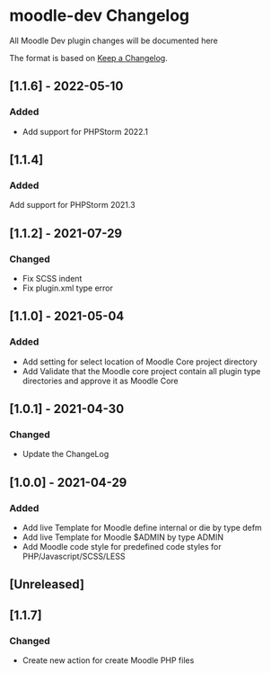 # moodle-dev Changelog
All Moodle Dev plugin changes will be documented here

The format is based on [Keep a Changelog](https://keepachangelog.com/en/1.0.0).

## [1.1.6] - 2022-05-10
### Added
- Add support for PHPStorm 2022.1

## [1.1.4]
### Added
Add support for PHPStorm 2021.3

## [1.1.2] - 2021-07-29
### Changed
- Fix SCSS indent
- Fix plugin.xml type error

## [1.1.0] - 2021-05-04
### Added
- Add setting for select location of Moodle Core project directory
- Add Validate that the Moodle core project contain all plugin type directories and approve it as Moodle Core

## [1.0.1] - 2021-04-30
### Changed
- Update the ChangeLog

## [1.0.0] - 2021-04-29
### Added
- Add live Template for Moodle define internal or die by type defm
- Add live Template for Moodle $ADMIN by type ADMIN
- Add Moodle code style for predefined code styles for PHP/Javascript/SCSS/LESS

## [Unreleased]

## [1.1.7]
### Changed
- Create new action for create Moodle PHP files
